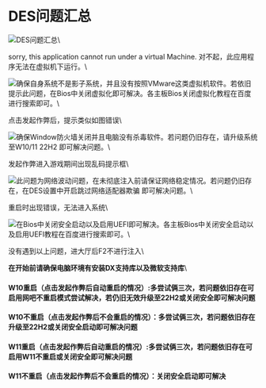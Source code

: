 # DES问题汇总

![](https://tc-cdn.flowus.cn/oss/6aed8367-9f1f-4fd1-9f59-218a134dc740/202401112338264349588.png?time=1723248000\&token=a99a8915f6a2f7236b93b938fcf86fc765e39a45278f5237eaec65ce3e981484\&role=sharePaid\&x-oss-process=image/resize,w\_256/quality,q\_80/)DES问题汇总\


sorry, this application cannot run under a virtual Machine. 对不起，此应用程序无法在虚拟机下运行。\



![](https://docs.tcmenu.cc/\~gitbook/image?url=https%3A%2F%2F358322182-files.gitbook.io%2F%7E%2Ffiles%2Fv0%2Fb%2Fgitbook-x-prod.appspot.com%2Fo%2Fspaces%252FwnzWHAMRfnYP0FWpGxh1%252Fuploads%252FrggXjSQXPVbVlcqotRPu%252F90A3645D09BB809308EDEE5B45B3BF8E.png%3Falt%3Dmedia%26token%3D023d41d8-2888-49da-8a58-7ae75fc5c970\&width=768\&dpr=4\&quality=100\&sign=d88cbebb\&sv=1)确保自身系统不是影子系统，并且没有按照VMware这类虚拟机软件。若依旧提示此问题，在Bios中关闭虚拟化即可解决。各主板Bios关闭虚拟化教程在百度进行搜索即可。\


点击发起作弊后，提示类似如图错误\



![](https://docs.tcmenu.cc/\~gitbook/image?url=https%3A%2F%2F358322182-files.gitbook.io%2F%7E%2Ffiles%2Fv0%2Fb%2Fgitbook-x-prod.appspot.com%2Fo%2Fspaces%252FwnzWHAMRfnYP0FWpGxh1%252Fuploads%252FDCvTxz1VP7RPCxwsn0jT%252Fimage.png%3Falt%3Dmedia%26token%3Da9807073-3440-430e-a74a-9aca2faeb8fb\&width=300\&dpr=4\&quality=100\&sign=6a303e4d\&sv=1)确保Window防火墙关闭并且电脑没有杀毒软件。若问题仍旧存在，请升级系统至W10/11 22H2 即可解决问题。\


发起作弊进入游戏期间出现乱码提示框\



![](https://docs.tcmenu.cc/\~gitbook/image?url=https%3A%2F%2F358322182-files.gitbook.io%2F%7E%2Ffiles%2Fv0%2Fb%2Fgitbook-x-prod.appspot.com%2Fo%2Fspaces%252FwnzWHAMRfnYP0FWpGxh1%252Fuploads%252FqW6TcIn7lFKFemsUO1EH%252Fimage.png%3Falt%3Dmedia%26token%3D8e2905e2-47ee-4972-ab12-4890262b82c5\&width=768\&dpr=4\&quality=100\&sign=401dfb2b\&sv=1)此问题为网络波动问题，在未彻底注入前请保证网络稳定情况。若问题仍旧存在，在DES设置中开启跳过网络适配器欺骗 即可解决问题。\


重启时出现错误，无法进入系统\



![](https://docs.tcmenu.cc/\~gitbook/image?url=https%3A%2F%2F358322182-files.gitbook.io%2F%7E%2Ffiles%2Fv0%2Fb%2Fgitbook-x-prod.appspot.com%2Fo%2Fspaces%252FwnzWHAMRfnYP0FWpGxh1%252Fuploads%252Fxd3ANDdIgWCWFHW4rEaH%252F785\_TLYPW%7E5%25609L%2560%7EM%2524P7%2540IQ.png%3Falt%3Dmedia%26token%3D79478c82-a27b-4a82-bca5-2854dbe6dd1b\&width=768\&dpr=4\&quality=100\&sign=3d6deb6b\&sv=1)在Bios中关闭安全启动以及启用UEFI即可解决。各主板Bios中关闭安全启动以及启用UEFI教程在百度进行搜索即可。\


没有遇到以上问题，进大厅后F2不进行注入\



**在开始前请确保电脑环境有安装DX支持库以及微软支持库**\


#### W10重启（点击发起作弊后自动重启的情况）:多尝试俩三次，若问题依旧存在可启用网吧不重启模式尝试解决，若仍旧无效升级至22H2或关闭安全即可解决问题 

#### W10不重启（点击发起作弊后不会重启的情况）：多尝试俩三次，若问题依旧存在升级至22H2或关闭安全启动即可解决问题 

#### W11重启（点击发起作弊后自动重启的情况）:多尝试俩三次，若问题依旧存在可启用W11不重启或关闭安全即可解决问题 

#### W11不重启（点击发起作弊后不会重启的情况）：关闭安全启动即可解决
